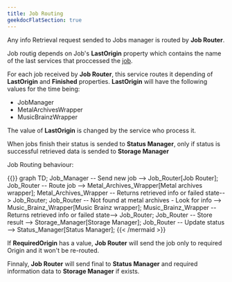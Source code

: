 ```yaml
---
title: Job Routing
geekdocFlatSection: true
---
```

Any info Retrieval request sended to Jobs manager is routed by **Job Router**.

Job routig depends on Job's **LastOrigin** property which contains the name of the last services that proccessed the [job](/common-types/#job).

For each job received by **Job Router**, this service routes it depending of **LastOrigin** and **Finished** properties. **LastOrigin** will have the following values for the time being:

* JobManager
* MetalArchivesWrapper
* MusicBrainzWrapper

The value of **LastOrigin** is changed by the service who process it.

When jobs finish their status is sended to **Status Manager**, only if status is successful retrieved data is sended to **Storage Manager**

Job Routing behaviour:

{{<mermaid align="left">}}
graph TD;
Job_Manager -- Send new job --> Job_Router[Job Router];
Job_Router -- Route job --> Metal_Archives_Wrapper[Metal archives wrapper];
Metal_Archives_Wrapper -- Returns retrieved info or failed state--> Job_Router;
Job_Router -- Not found at metal archives - Look for info --> Music_Brainz_Wrapper[Music Brainz wrapper];
Music_Brainz_Wrapper -- Returns retrieved info or failed state--> Job_Router;
Job_Router -- Store result --> Storage_Manager[Storage Manager];
Job_Router -- Update status --> Status_Manager[Status Manager];
{{< /mermaid >}}

If **RequiredOrigin** has a value, **Job Router** will send the job only to required Origin and it won't be re-routed.

Finnaly, **Job Router** will send final to **Status Manager** and required information data to **Storage Manager** if exists.
